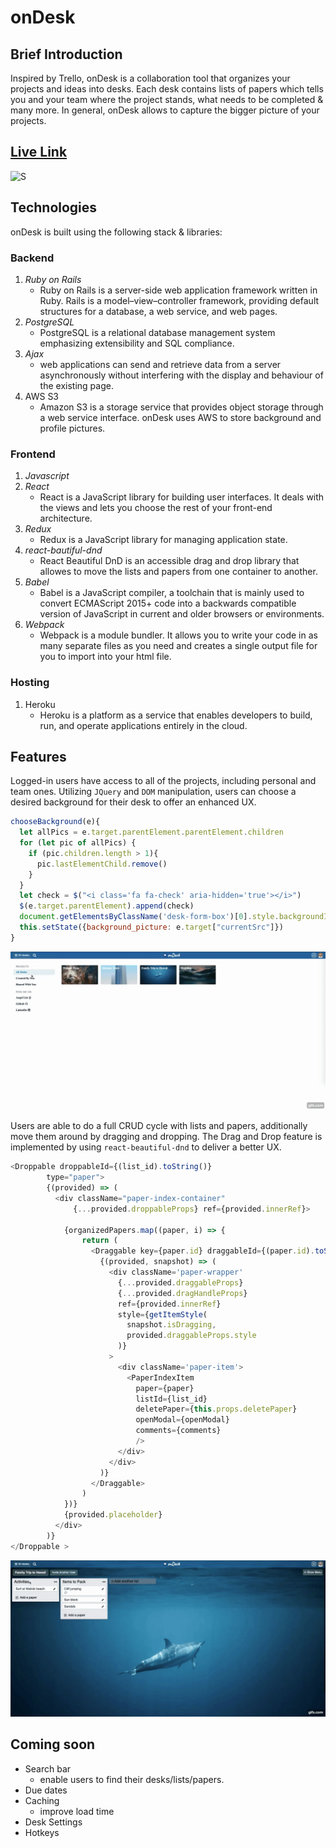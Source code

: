 # onDesk

## Brief Introduction

Inspired by Trello, onDesk is a collaboration tool that organizes your projects and ideas into desks. Each desk contains lists of papers which tells you and your team where the project stands, what needs to be completed & many more. In general, onDesk allows to capture the bigger picture of your projects.

## [Live Link](https://ondesk.herokuapp.com/)

![S](https://github.com/alexeysergeev-cm/onDesk/blob/main/app/assets/images/intro.gif)

## Technologies

onDesk is built using the following stack & libraries:

### **Backend**
1. _Ruby on Rails_
   * Ruby on Rails is a server-side web application framework written in Ruby. Rails is a model–view–controller framework, providing default structures for a database, a web service, and web pages.
2. _PostgreSQL_
   * PostgreSQL is a relational database management system emphasizing extensibility and SQL compliance. 
3. _Ajax_
   * web applications can send and retrieve data from a server asynchronously without interfering with the display and behaviour of the existing page.
4. AWS S3
   * Amazon S3 is a storage service that provides object storage through a web service interface. onDesk uses AWS to store background and profile pictures.

### **Frontend**

1. _Javascript_
2. _React_
   *  React is a JavaScript library for building user interfaces. It deals with the views and lets you choose the rest of your front-end architecture.
3. _Redux_
   * Redux is a JavaScript library for managing application state. 
4. _react-bautiful-dnd_
   * React Beautiful DnD is an accessible drag and drop library that allowes to move the lists and papers from one container to another. 
5. _Babel_
   * Babel is a JavaScript compiler, a toolchain that is mainly used to convert ECMAScript 2015+ code into a backwards compatible version of JavaScript in       current and older browsers or environments. 
6. _Webpack_
   * Webpack is a module bundler. It allows you to write your code in as many separate files as you need and creates a single output file for you to import into         your html file.

### **Hosting**
1. Heroku
   * Heroku is a platform as a service that enables developers to build, run, and operate applications entirely in the cloud.

## Features

Logged-in users have access to all of the projects, including personal and team ones. Utilizing `JQuery` and `DOM` manipulation, users can choose a desired background for their desk to offer an enhanced UX.

```javascript 
chooseBackground(e){
  let allPics = e.target.parentElement.parentElement.children
  for (let pic of allPics) {
    if (pic.children.length > 1){
      pic.lastElementChild.remove()
    }
  }
  let check = $("<i class='fa fa-check' aria-hidden='true'></i>")
  $(e.target.parentElement).append(check)
  document.getElementsByClassName('desk-form-box')[0].style.backgroundImage = `url(${e.target["currentSrc"]})`
  this.setState({background_picture: e.target["currentSrc"]})
}
```
![S](https://github.com/alexeysergeev-cm/onDesk/blob/main/app/assets/images/create_desk.gif)



Users are able to do a full CRUD cycle with lists and papers, additionally move them around by dragging and dropping. The Drag and Drop feature is implemented by using `react-beautiful-dnd` to deliver a better UX. 

```javascript
<Droppable droppableId={(list_id).toString()}
        type="paper">
        {(provided) => (
          <div className="paper-index-container"
              {...provided.droppableProps} ref={provided.innerRef}>

            {organizedPapers.map((paper, i) => {
                return (
                  <Draggable key={paper.id} draggableId={(paper.id).toString()} index={i}>
                    {(provided, snapshot) => (
                      <div className='paper-wrapper' 
                        {...provided.draggableProps}
                        {...provided.dragHandleProps}
                        ref={provided.innerRef} 
                        style={getItemStyle(
                          snapshot.isDragging,
                          provided.draggableProps.style
                        )}
                      >
                        <div className='paper-item'>
                          <PaperIndexItem
                            paper={paper}
                            listId={list_id}
                            deletePaper={this.props.deletePaper}
                            openModal={openModal}
                            comments={comments}
                            />
                        </div>      
                      </div>
                    )}
                  </Draggable>
                )
            })}
            {provided.placeholder}
          </div>
        )}
</Droppable >
```
![S](https://github.com/alexeysergeev-cm/onDesk/blob/main/app/assets/images/dnd.gif)


## Coming soon

* Search bar 
   * enable users to find their desks/lists/papers.
* Due dates
* Caching
   * improve load time
* Desk Settings
* Hotkeys
